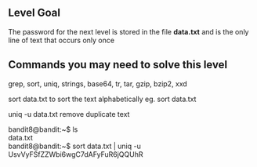 ## Level Goal

The password for the next level is stored in the file **data.txt** and is the only line of text that occurs only once

## Commands you may need to solve this level

grep, sort, uniq, strings, base64, tr, tar, gzip, bzip2, xxd

sort data.txt to sort the text alphabetically 
eg.  sort data.txt

uniq -u data.txt remove duplicate text

bandit8@bandit:~$ ls  
data.txt  
bandit8@bandit:~$ sort data.txt | uniq -u  
UsvVyFSfZZWbi6wgC7dAFyFuR6jQQUhR